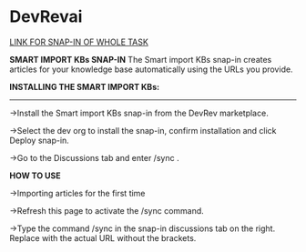 # DevRevai
[LINK FOR SNAP-IN OF WHOLE TASK](https://app.devrev.ai/manjula12345/settings/snap-ins/snap_in-5d4a6830-2f70-49cd-b806-a98658412b69?dod=%5B%7B%22doi%22%3A%22PROD-1%22%2C%22dot%22%3A%22part%22%2C%22swcv%22%3Atrue%2C%22pdvt%22%3A%22timeline%22%7D%5D)



**SMART IMPORT KBs SNAP-IN**
The Smart import KBs snap-in creates articles for your knowledge base automatically using the URLs you provide.

**INSTALLING THE SMART IMPORT KBs:**
_ _ _ _ _ _ _ _ _ _ _ _ _ _ _ _ _ _

->Install the Smart import KBs snap-in from the DevRev marketplace.

->Select the dev org to install the snap-in, confirm installation and click Deploy snap-in.

->Go to the Discussions tab and enter /sync <URL>.


**HOW TO USE**

->Importing articles for the first time

->Refresh this page to activate the /sync command.

->Type the command /sync <URL> in the snap-in discussions tab on the right. Replace <URL> with the actual URL without the brackets.
